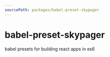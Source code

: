 ```yaml
---
sourcePath: packages/babel-preset-skypager
---
```


# babel-preset-skypager

babel presets for building react apps in es6
